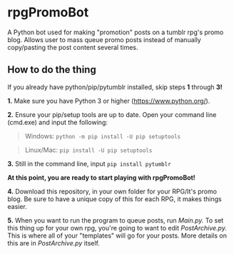 # rpgPromoBot
A Python bot used for making "promotion" posts on a tumblr rpg's promo blog. Allows user to mass queue promo posts instead of manually copy/pasting the post content several times.


## How to do the thing
If you already have python/pip/pytumblr installed, skip steps **1** through **3!**

**1.** Make sure you have Python 3 or higher (https://www.python.org/). 

**2.** Ensure your pip/setup tools are up to date. Open your command line (cmd.exe) and input the following: 

>Windows: `python -m pip install -U pip setuptools` 

>Linux/Mac: `pip install -U pip setuptools`

**3.** Still in the command line, input `pip install pytumblr`


**At this point, you are ready to start playing with rpgPromoBot!**


**4.** Download this repository, in your own folder for your RPG/It's promo blog. Be sure to have a unique copy of this for each RPG, it makes things easier.

**5.** When you want to run the program to queue posts, run *Main.py.* To set this thing up for your own rpg, you're going to want to edit *PostArchive.py.* This is where all of your "templates" will go for your posts. More details on this are in *PostArchive.py* itself.
